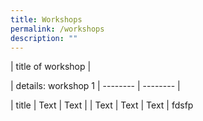 ```yaml
---
title: Workshops
permalink: /workshops
description: ""
---
```

| title of workshop |

| details: workshop 1  | -------- | -------- |

| title   | Text     | Text     |
| Text     | Text     | Text     |
fdsfp

